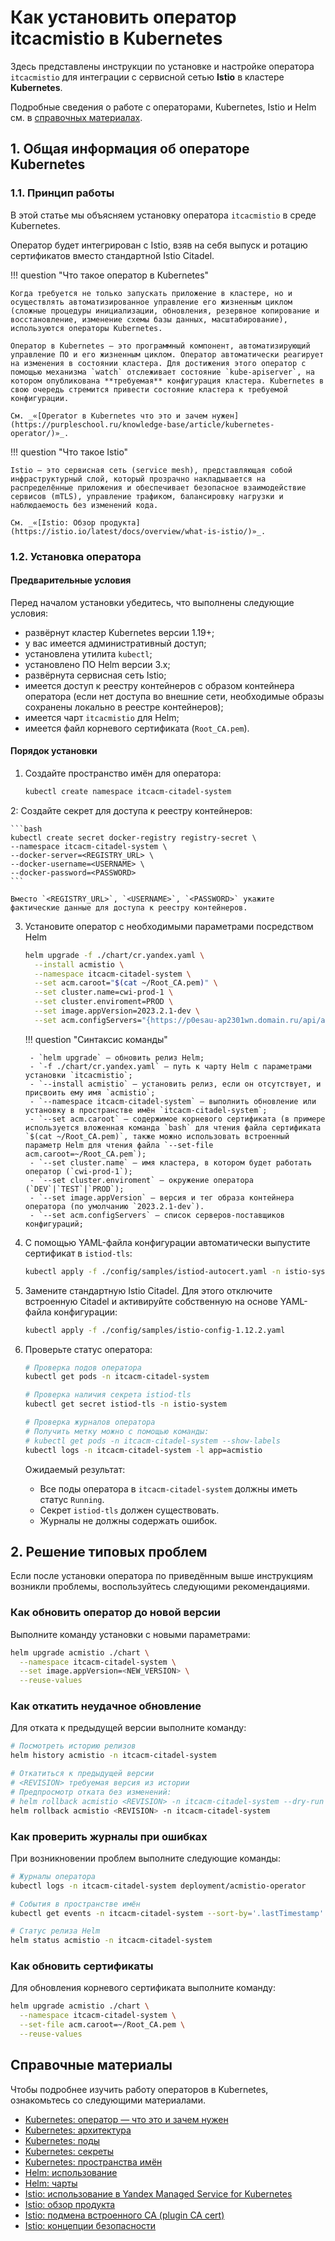 # Как установить оператор itcacmistio в Kubernetes

Здесь представлены инструкции по установке и настройке оператора `itcacmistio` для интеграции с сервисной сетью **Istio** в кластере **Kubernetes**.

Подробные сведения о работе с операторами, Kubernetes, Istio и Helm см. в [справочных материалах](#справочные-материалы).

## 1. Общая информация об операторе Kubernetes

### 1.1. Принцип работы

В этой статье мы объясняем установку оператора `itcacmistio` в среде Kubernetes.

Оператор будет интегрирован с Istio, взяв на себя выпуск и ротацию сертификатов вместо стандартной Istio Citadel.

!!! question "Что такое оператор в Kubernetes"

    Когда требуется не только запускать приложение в кластере, но и осуществлять автоматизированное управление его жизненным циклом (сложные процедуры инициализации, обновления, резервное копирование и восстановление, изменение схемы базы данных, масштабирование), используются операторы Kubernetes.

    Оператор в Kubernetes — это программный компонент, автоматизирующий управление ПО и его жизненным циклом. Оператор автоматически реагирует на изменения в состоянии кластера. Для достижения этого оператор с помощью механизма `watch` отслеживает состояние `kube-apiserver`, на котором опубликована **требуемая** конфигурация кластера. Kubernetes в свою очередь стремится привести состояние кластера к требуемой конфигурации.

    См. _«[Operator в Kubernetes что это и зачем нужен](https://purpleschool.ru/knowledge-base/article/kubernetes-operator/)»_.

!!! question "Что такое Istio"

    Istio — это сервисная сеть (service mesh), представляющая собой инфраструктурный слой, который прозрачно накладывается на распределённые приложения и обеспечивает безопасное взаимодействие сервисов (mTLS), управление трафиком, балансировку нагрузки и наблюдаемость без изменений кода.

    См. _«[Istio: Обзор продукта](https://istio.io/latest/docs/overview/what-is-istio/)»_.

### 1.2. Установка оператора

#### Предварительные условия

Перед началом установки убедитесь, что выполнены следующие условия:

- развёрнут кластер Kubernetes версии 1.19+;
- у вас имеется административный доступ;
- установлена утилита `kubectl`;
- установлено ПО Helm версии 3.x;
- развёрнута сервисная сеть Istio;
- имеется доступ к реестру контейнеров с образом контейнера оператора (если нет доступа во внешние сети, необходимые образы сохранены локально в реестре контейнеров);
- имеется чарт `itcacmistio` для Helm;
- имеется файл корневого сертификата (`Root_CA.pem`).

#### Порядок установки

1. Создайте пространство имён для оператора:

    ```bash
    kubectl create namespace itcacm-citadel-system
    ```

2: Создайте секрет для доступа к реестру контейнеров:

    ```bash
    kubectl create secret docker-registry registry-secret \
    --namespace itcacm-citadel-system \
    --docker-server=<REGISTRY_URL> \
    --docker-username=<USERNAME> \
    --docker-password=<PASSWORD>
    ```

    Вместо `<REGISTRY_URL>`, `<USERNAME>`, `<PASSWORD>` укажите фактические данные для доступа к реестру контейнеров.

3. Установите оператор с необходимыми параметрами посредством Helm

    ```bash
    helm upgrade -f ./chart/cr.yandex.yaml \
      --install acmistio \
      --namespace itcacm-citadel-system \
      --set acm.caroot="$(cat ~/Root_CA.pem)" \
      --set cluster.name=cwi-prod-1 \
      --set cluster.enviroment=PROD \
      --set image.appVersion=2023.2.1-dev \
      --set acm.configServers="{https://p0esau-ap2301wn.domain.ru/api/acmcd,https://p0esau-ap2302lk.domain.ru/api/acmcd}"
    ```

    !!! question "Синтаксис команды"
    
        - `helm upgrade` — обновить релиз Helm;
        - `-f ./chart/cr.yandex.yaml` — путь к чарту Helm с параметрами установки `itcacmistio`;
        - `--install acmistio` — установить релиз, если он отсутствует, и присвоить ему имя `acmistio`;
        - `--namespace itcacm-citadel-system` — выполнить обновление или установку в пространстве имён `itcacm-citadel-system`;
        - `--set acm.caroot` — содержимое корневого сертификата (в примере используется вложенная команда `bash` для чтения файла сертификата `$(cat ~/Root_CA.pem)`, также можно использовать встроенный параметр Helm для чтения файла `--set-file acm.caroot=~/Root_CA.pem`);
        - `--set cluster.name` — имя кластера, в котором будет работать оператор (`cwi-prod-1`);
        - `--set cluster.enviroment` — окружение оператора (`DEV`|`TEST`|`PROD`);
        - `--set image.appVersion` — версия и тег образа контейнера оператора (по умолчанию `2023.2.1-dev`).
        - `--set acm.configServers` — список серверов-поставщиков конфигураций;

4. С помощью YAML-файла конфигурации автоматически выпустите сертификат в `istiod-tls`:

    ```bash
    kubectl apply -f ./config/samples/istiod-autocert.yaml -n istio-system
    ```

5. Замените стандартную Istio Citadel. Для этого отключите встроенную Citadel и активируйте собственную на основе YAML-файла конфигурации:

    ```bash
    kubectl apply -f ./config/samples/istio-config-1.12.2.yaml
    ```

6. Проверьте статус оператора:

    ```bash
    # Проверка подов оператора
    kubectl get pods -n itcacm-citadel-system

    # Проверка наличия секрета istiod-tls
    kubectl get secret istiod-tls -n istio-system

    # Проверка журналов оператора
    # Получить метку можно с помощью команды:
    # kubectl get pods -n itcacm-citadel-system --show-labels
    kubectl logs -n itcacm-citadel-system -l app=acmistio
    ```

    Ожидаемый результат:
    
    - Все поды оператора в `itcacm-citadel-system` должны иметь статус `Running`.
    - Секрет `istiod-tls` должен существовать.
    - Журналы не должны содержать ошибок.

## 2. Решение типовых проблем

Если после установки оператора по приведённым выше инструкциям возникли проблемы, воспользуйтесь следующими рекомендациями.

### Как обновить оператор до новой версии

Выполните команду установки с новыми параметрами:

```bash
helm upgrade acmistio ./chart \
  --namespace itcacm-citadel-system \
  --set image.appVersion=<NEW_VERSION> \
  --reuse-values
```

### Как откатить неудачное обновление

Для отката к предыдущей версии выполните команду:

```bash
# Посмотреть историю релизов
helm history acmistio -n itcacm-citadel-system

# Откатиться к предыдущей версии
# <REVISION> требуемая версия из истории
# Предпросмотр отката без изменений:
# helm rollback acmistio <REVISION> -n itcacm-citadel-system --dry-run
helm rollback acmistio <REVISION> -n itcacm-citadel-system
```

### Как проверить журналы при ошибках

При возникновении проблем выполните следующие команды:

```bash
# Журналы оператора
kubectl logs -n itcacm-citadel-system deployment/acmistio-operator

# События в пространстве имён
kubectl get events -n itcacm-citadel-system --sort-by='.lastTimestamp'

# Статус релиза Helm
helm status acmistio -n itcacm-citadel-system
```

### Как обновить сертификаты

Для обновления корневого сертификата выполните команду:

```bash
helm upgrade acmistio ./chart \
  --namespace itcacm-citadel-system \
  --set-file acm.caroot=~/Root_CA.pem \
  --reuse-values
```

## Справочные материалы

Чтобы подробнее изучить работу операторов в Kubernetes, ознакомьтесь со следующими материалами.

- [Kubernetes: оператор — что это и зачем нужен](https://purpleschool.ru/knowledge-base/article/kubernetes-operator/)
- [Kubernetes: архитектура](https://kubernetes.io/docs/concepts/architecture/)
- [Kubernetes: поды](https://kubernetes.io/docs/concepts/workloads/pods/)
- [Kubernetes: секреты](https://kubernetes.io/docs/concepts/configuration/secret/)
- [Kubernetes: пространства имён](https://kubernetes.io/docs/concepts/overview/working-with-objects/namespaces/)
- [Helm: использование](https://helm.sh/ru/docs/intro/using_helm/)
- [Helm: чарты](https://helm.sh/ru/docs/topics/charts/)
- [Istio: использование в Yandex Managed Service for Kubernetes](https://yandex.cloud/ru/docs/tutorials/container-infrastructure/istio)
- [Istio: обзор продукта](https://istio.io/latest/docs/overview/what-is-istio/)
- [Istio: подмена встроенного CA (plugin CA cert)](https://istio.io/latest/docs/tasks/security/cert-management/plugin-ca-cert/)
- [Istio: концепции безопасности](https://istio.io/latest/docs/concepts/security/)
